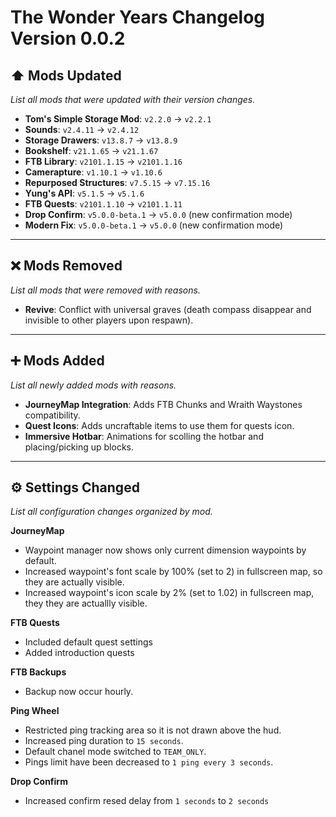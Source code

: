 # The Wonder Years Changelog Version 0.0.2

## ⬆️ Mods Updated
*List all mods that were updated with their version changes.*

- **Tom's Simple Storage Mod**: `v2.2.0` → `v2.2.1`
- **Sounds**: `v2.4.11` → `v2.4.12`
- **Storage Drawers**: `v13.8.7` → `v13.8.9`
- **Bookshelf**: `v21.1.65` → `v21.1.67`
- **FTB Library**: `v2101.1.15` → `v2101.1.16`
- **Camerapture**: `v1.10.1` → `v1.10.6`
- **Repurposed Structures**: `v7.5.15` → `v7.15.16`
- **Yung's API**: `v5.1.5` → `v5.1.6`
- **FTB Quests**: `v2101.1.10` → `v2101.1.11`
- **Drop Confirm**: `v5.0.0-beta.1` → `v5.0.0` (new confirmation mode)
- **Modern Fix**: `v5.0.0-beta.1` → `v5.0.0` (new confirmation mode)

---

## ❌ Mods Removed
*List all mods that were removed with reasons.*

- **Revive**: Conflict with universal graves (death compass disappear and invisible to other players upon respawn).

---

## ➕ Mods Added
*List all newly added mods with reasons.*

- **JourneyMap Integration**: Adds FTB Chunks and Wraith Waystones compatibility.
- **Quest Icons**: Adds uncraftable items to use them for quests icon.
- **Immersive Hotbar**: Animations for scolling the hotbar and placing/picking up blocks.

---

## ⚙️ Settings Changed
*List all configuration changes organized by mod.*

**JourneyMap**
- Waypoint manager now shows only current dimension waypoints by default.
- Increased waypoint's font scale by 100% (set to 2) in fullscreen map, so they are actually visible.
- Increased waypoint's icon scale by 2% (set to 1.02) in fullscreen map, they they are actuallly visible.

**FTB Quests**
- Included default quest settings
- Added introduction quests

**FTB Backups**
- Backup now occur hourly.

**Ping Wheel**
- Restricted ping tracking area so it is not drawn above the hud.
- Increased ping duration to `15 seconds`.
- Default chanel mode switched to `TEAM_ONLY`.
- Pings limit have been decreased to `1 ping every 3 seconds`.

**Drop Confirm**
- Increased confirm resed delay from `1 seconds` to `2 seconds`